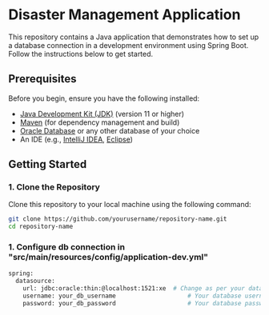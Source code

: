 # Disaster Management Application

This repository contains a Java application that demonstrates how to set up a database connection in a development environment using Spring Boot. Follow the instructions below to get started.

## Prerequisites

Before you begin, ensure you have the following installed:

- [Java Development Kit (JDK)](https://www.oracle.com/java/technologies/javase-jdk11-downloads.html) (version 11 or higher)
- [Maven](https://maven.apache.org/download.cgi) (for dependency management and build)
- [Oracle Database](https://www.oracle.com/database/technologies/) or any other database of your choice
- An IDE (e.g., [IntelliJ IDEA](https://www.jetbrains.com/idea/), [Eclipse](https://www.eclipse.org/))

## Getting Started

### 1. Clone the Repository

Clone this repository to your local machine using the following command:

```bash
git clone https://github.com/yourusername/repository-name.git
cd repository-name

```

### 1. Configure db connection in "src/main/resources/config/application-dev.yml"
```bash
spring:
  datasource:
    url: jdbc:oracle:thin:@localhost:1521:xe  # Change as per your database URL
    username: your_db_username                    # Your database username
    password: your_db_password                    # Your database password

